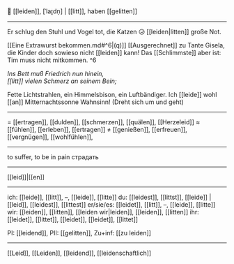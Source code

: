 🤕 [[leiden]], [ˈlaɪ̯dn̩] | [[litt]], haben [[gelitten]]

---
Er schlug den Stuhl und Vogel tot,
die Katzen 😥 [[leiden|litten]] große Not.

[[Eine Extrawurst bekommen.md#^6|(q)]] [[Ausgerechnet]] zu Tante Gisela, die Kinder doch sowieso nicht [[leiden]] kann! Das [[Schlimmste]] aber ist: Tim muss nicht mitkommen. ^6


*Ins Bett muß Friedrich nun hinein,*  
*[[litt]] vielen Schmerz an seinem Bein;*  

Fette Lichtstrahlen, ein Himmelsbison, ein Luftbändiger. Ich [[leide]] wohl [[an]] Mitternachtssonne Wahnsinn! (Dreht sich um und geht) 

---
= [[ertragen]], [[dulden]], [[schmerzen]],  [[quälen]],  [[Herzeleid]]
≈ [[fühlen]], [[erleben]], [[ertragen]]
≠ [[genießen]], [[erfreuen]], [[vergnügen]], [[wohlfühlen]],

---
to suffer, to be in pain
страдать

---
[[leid]]|[[en]]

---
ich: [[leide]], [[litt]], –, [[leide]], [[litte]]
du: [[leidest]], [[littst]], [[leide]] | [[leid]], [[leidest]], [[littest]]
er/sie/es: [[leidet]], [[litt]], –, [[leide]], [[litte]]
wir: [[leiden]], [[litten]], [[leiden wir|leiden]], [[leiden]], [[litten]]
ihr: [[leidet]], [[littet]], [[leidet]], [[leidet]], [[littet]]

PI: [[leidend]], PII: [[gelitten]], Zu+inf: [[zu leiden]]

---
[[Leid]], [[Leiden]], [[leidend]], [[leidenschaftlich]]
